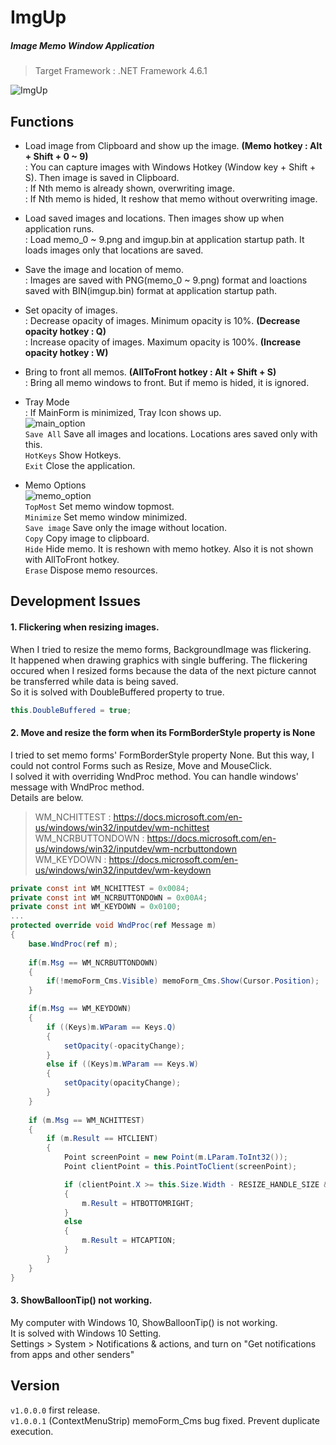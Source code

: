 # ImgUp  
##### Image Memo Window Application  
> Target Framework : .NET Framework 4.6.1  
  
![ImgUp](https://user-images.githubusercontent.com/47464230/124309200-5362c200-dba5-11eb-98fc-b1681c4b291f.gif)  
  
## Functions  
+ Load image from Clipboard and show up the image. **(Memo hotkey : Alt + Shift + 0 ~ 9)**  
: You can capture images with Windows Hotkey (Window key + Shift + S). Then image is saved in Clipboard.  
: If Nth memo is already shown, overwriting image.  
: If Nth memo is hided, It reshow that memo without overwriting image.  
  
+ Load saved images and locations. Then images show up when application runs.  
: Load memo_0 ~ 9.png and imgup.bin at application startup path. It loads images only that locations are saved.
  
+ Save the image and location of memo.  
: Images are saved with PNG(memo_0 ~ 9.png) format and loactions saved with BIN(imgup.bin) format at application startup path.  
  
+ Set opacity of images.  
: Decrease opacity of images. Minimum opacity is 10%. **(Decrease opacity hotkey : Q)**  
: Increase opacity of images. Maximum opacity is 100%. **(Increase opacity hotkey : W)**  
  
+ Bring to front all memos. **(AllToFront hotkey : Alt + Shift + S)**  
: Bring all memo windows to front. But if memo is hided, it is ignored.  
  
+ Tray Mode  
: If MainForm is minimized, Tray Icon shows up.  
![main_option](https://user-images.githubusercontent.com/47464230/124389257-4b2f9180-dd21-11eb-9074-6bf7c3a87121.png)  
  `Save All`  Save all images and locations. Locations ares saved only with this.  
  `HotKeys` Show Hotkeys.  
  `Exit` Close the application.  
  
+ Memo Options  
![memo_option](https://user-images.githubusercontent.com/47464230/124386350-f1c16580-dd14-11eb-831e-e39be7922629.png)  
  `TopMost` Set memo window topmost.  
  `Minimize` Set memo window minimized.  
  `Save image` Save only the image without location.  
  `Copy` Copy image to clipboard.  
  `Hide`  Hide memo. It is reshown with memo hotkey. Also it is not shown with AllToFront hotkey.  
  `Erase`  Dispose memo resources.  
  
## Development Issues  
#### 1. Flickering when resizing images.  
When I tried to resize the memo forms, BackgroundImage was flickering.  
It happened when drawing graphics with single buffering. The flickering occured when I resized forms because the data of the next picture cannot be transferred while data is being saved.  
So it is solved with DoubleBuffered property to true.  
``` C#
this.DoubleBuffered = true;
```  
  
#### 2. Move and resize the form when its FormBorderStyle property is None  
I tried to set memo forms' FormBorderStyle property None. But this way, I could not control Forms such as Resize, Move and MouseClick.  
I solved it with overriding WndProc method. You can handle windows' message with WndProc method.  
Details are below.  
> WM_NCHITTEST : https://docs.microsoft.com/en-us/windows/win32/inputdev/wm-nchittest  
> WM_NCRBUTTONDOWN : https://docs.microsoft.com/en-us/windows/win32/inputdev/wm-ncrbuttondown  
> WM_KEYDOWN : https://docs.microsoft.com/en-us/windows/win32/inputdev/wm-keydown  
  
``` C#
private const int WM_NCHITTEST = 0x0084;
private const int WM_NCRBUTTONDOWN = 0x00A4;
private const int WM_KEYDOWN = 0x0100;
...
protected override void WndProc(ref Message m)
{
    base.WndProc(ref m);
            
    if(m.Msg == WM_NCRBUTTONDOWN)
    {
        if(!memoForm_Cms.Visible) memoForm_Cms.Show(Cursor.Position);
    }

    if(m.Msg == WM_KEYDOWN)
    {
        if ((Keys)m.WParam == Keys.Q)
        {
            setOpacity(-opacityChange);
        }
        else if ((Keys)m.WParam == Keys.W)
        {
            setOpacity(opacityChange);
        }
    }
            
    if (m.Msg == WM_NCHITTEST) 
    {
        if (m.Result == HTCLIENT)
        {
            Point screenPoint = new Point(m.LParam.ToInt32());
            Point clientPoint = this.PointToClient(screenPoint);

            if (clientPoint.X >= this.Size.Width - RESIZE_HANDLE_SIZE && clientPoint.Y >= this.Size.Height - RESIZE_HANDLE_SIZE)
            {
                m.Result = HTBOTTOMRIGHT;
            }
            else
            {
                m.Result = HTCAPTION;
            }
        }
    }  
}
```
  
#### 3. ShowBalloonTip() not working.  
My computer with Windows 10, ShowBalloonTip() is not working.  
It is solved with Windows 10 Setting.  
Settings > System > Notifications & actions, and turn on "Get notifications from apps and other senders"  
  
## Version  
`v1.0.0.0` first release.  
`v1.0.0.1` (ContextMenuStrip) memoForm_Cms bug fixed. Prevent duplicate execution.  
